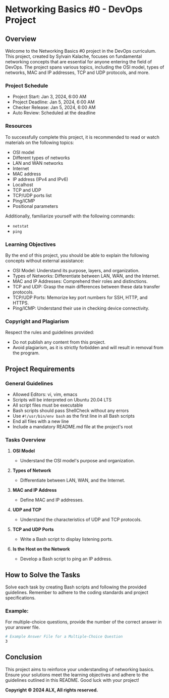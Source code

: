 # Networking Basics #0 - DevOps Project

## Overview

Welcome to the Networking Basics #0 project in the DevOps curriculum. This project, created by Sylvain Kalache, focuses on fundamental networking concepts that are essential for anyone entering the field of DevOps. The project spans various topics, including the OSI model, types of networks, MAC and IP addresses, TCP and UDP protocols, and more.

### Project Schedule

- Project Start: Jan 3, 2024, 6:00 AM
- Project Deadline: Jan 5, 2024, 6:00 AM
- Checker Release: Jan 5, 2024, 6:00 AM
- Auto Review: Scheduled at the deadline

### Resources

To successfully complete this project, it is recommended to read or watch materials on the following topics:

- OSI model
- Different types of networks
- LAN and WAN networks
- Internet
- MAC address
- IP address (IPv4 and IPv6)
- Localhost
- TCP and UDP
- TCP/UDP ports list
- Ping/ICMP
- Positional parameters

Additionally, familiarize yourself with the following commands:

- `netstat`
- `ping`

### Learning Objectives

By the end of this project, you should be able to explain the following concepts without external assistance:

- OSI Model: Understand its purpose, layers, and organization.
- Types of Networks: Differentiate between LAN, WAN, and the Internet.
- MAC and IP Addresses: Comprehend their roles and distinctions.
- TCP and UDP: Grasp the main differences between these data transfer protocols.
- TCP/UDP Ports: Memorize key port numbers for SSH, HTTP, and HTTPS.
- Ping/ICMP: Understand their use in checking device connectivity.

### Copyright and Plagiarism

Respect the rules and guidelines provided:

- Do not publish any content from this project.
- Avoid plagiarism, as it is strictly forbidden and will result in removal from the program.

## Project Requirements

### General Guidelines

- Allowed Editors: vi, vim, emacs
- Scripts will be interpreted on Ubuntu 20.04 LTS
- All script files must be executable
- Bash scripts should pass ShellCheck without any errors
- Use `#!/usr/bin/env bash` as the first line in all Bash scripts
- End all files with a new line
- Include a mandatory README.md file at the project's root

### Tasks Overview

1. **OSI Model**
   - Understand the OSI model's purpose and organization.

2. **Types of Network**
   - Differentiate between LAN, WAN, and the Internet.

3. **MAC and IP Address**
   - Define MAC and IP addresses.

4. **UDP and TCP**
   - Understand the characteristics of UDP and TCP protocols.

5. **TCP and UDP Ports**
   - Write a Bash script to display listening ports.

6. **Is the Host on the Network**
   - Develop a Bash script to ping an IP address.

## How to Solve the Tasks

Solve each task by creating Bash scripts and following the provided guidelines. Remember to adhere to the coding standards and project specifications.

### Example:

For multiple-choice questions, provide the number of the correct answer in your answer file.

```bash
# Example Answer File for a Multiple-Choice Question
3
```

## Conclusion

This project aims to reinforce your understanding of networking basics. Ensure your solutions meet the learning objectives and adhere to the guidelines outlined in this README. Good luck with your project!

**Copyright © 2024 ALX, All rights reserved.**
